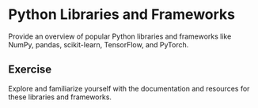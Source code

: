 # Python Libraries and Frameworks

Provide an overview of popular Python libraries and frameworks like NumPy, pandas, scikit-learn, TensorFlow, and PyTorch.

## Exercise

Explore and familiarize yourself with the documentation and resources for these libraries and frameworks.